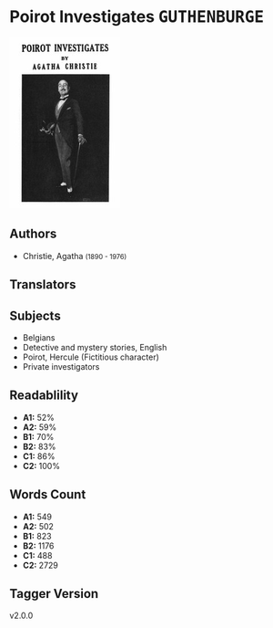 # Poirot Investigates <kbd>GUTHENBURGE</kbd>

![](./cover.medium.jpg "")

## Authors


 - Christie, Agatha <small>(1890 - 1976)</small>

## Translators



## Subjects


 - Belgians
 - Detective and mystery stories, English
 - Poirot, Hercule (Fictitious character)
 - Private investigators

## Readablility


 - **A1:** 52%
 - **A2:** 59%
 - **B1:** 70%
 - **B2:** 83%
 - **C1:** 86%
 - **C2:** 100%

## Words Count


 - **A1:** 549
 - **A2:** 502
 - **B1:** 823
 - **B2:** 1176
 - **C1:** 488
 - **C2:** 2729

## Tagger Version


v2.0.0
